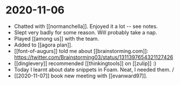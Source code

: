 # 2020-11-06

- Chatted with [[normanchella]]. Enjoyed it a lot -- see notes.
- Slept very badly for some reason. Will probably take a nap.
- Played [[among us]] with the team.
- Added to [[agora plan]].
- [[font-of-augurs]] told me about [[brainstorming.com]]: https://twitter.com/Brainstorming03/status/1311397654321127426
- [[dinglevery]] recommended [[thinkingtools]] on [[zulip]] :)
- Today I learnt about date snippets in Foam. Neat, I needed them. /
- [[2020-11-07]] book new meeting with [[evanward97]].

